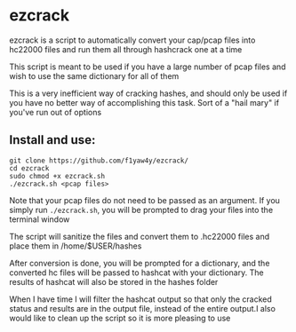 # ezcrack
ezcrack is a script to automatically convert your cap/pcap files into hc22000 files and run them all through hashcrack one at a time

This script is meant to be used if you have a large number of pcap files and wish to use the same dictionary for all of them

This is a very inefficient way of cracking hashes, and should only be used if you have no better way of accomplishing this task. Sort of a "hail mary" if you've run out of options

## Install and use:

```
git clone https://github.com/f1yaw4y/ezcrack/
cd ezcrack
sudo chmod +x ezcrack.sh
./ezcrack.sh <pcap files>
```

Note that your pcap files do not need to be passed as an argument. If you simply run ```./ezcrack.sh```, you will be prompted to drag your files into the terminal window

The script will sanitize the files and convert them to .hc22000 files and place them in /home/$USER/hashes

After conversion is done, you will be prompted for a dictionary, and the converted hc files will be passed to hashcat with your dictionary. The results of hashcat will also be stored in the hashes folder

When I have time I will filter the hashcat output so that only the cracked status and results are in the output file, instead of the entire output.I also would like to clean up the script so it is more pleasing to use
